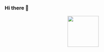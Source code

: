 ### Hi there 👋

<div id="header" align="center">
  <img src="https://media.giphy.com/media/v1.Y2lkPTc5MGI3NjExZHJuc2I5ejZrYmI4aTNhZGFwaTJ2ZmxuZjllMjlsNHF5N2UwaGc5NyZlcD12MV9pbnRlcm5hbF9naWZfYnlfaWQmY3Q9Zw/umITNTLRa7lYs/giphy.gif" width="100"/>
</div>

<!--
**Phaneesh-Katti/Phaneesh-Katti** is a ✨ _special_ ✨ repository because its `README.md` (this file) appears on your GitHub profile.

Here are some ideas to get you started:

- 🔭 I’m currently working on ...
- 🌱 I’m currently learning ...
- 👯 I’m looking to collaborate on ...
- 🤔 I’m looking for help with ...
- 💬 Ask me about ...
- 📫 How to reach me: ...
- 😄 Pronouns: ...
- ⚡ Fun fact: ...
-->
